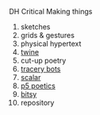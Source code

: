 DH Critical Making things

1. sketches
2. grids & gestures
3. physical hypertext
4. [twine](https://relizabur.github.io/secondtry/whatIfWeMetAtSorellina)
5. cut-up poetry
6. [tracery bots](https://botsin.space/@rachelbot)  
7. [scalar](https://scalar.usc.edu/works/a-new-tree-biology/index) 
8. [p5 poetics](https://relizabur.github.io/secondtry/P5Cioran)
9. [bitsy](https://relizabur.github.io/secondtry/bitsyTrueColour)
10. repository
